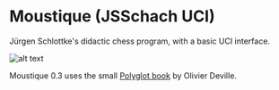 # Moustique (JSSchach UCI)


Jürgen Schlottke's didactic chess program, with a basic UCI interface.

![alt text](https://github.com/rchastain/moustique/blob/master/Farman%20F455%20Moustique.bmp)

Moustique 0.3 uses the small [Polyglot book](http://www.open-aurec.com/chesswar/download.html) by Olivier Deville.
